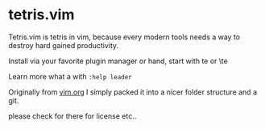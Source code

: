 tetris.vim
==========

Tetris.vim is tetris in vim, because every modern tools needs a way to 
destroy hard gained productivity.

Install via your favorite plugin manager or hand,
start with <LEADER>te or \te

Learn more what a <LEADER> with `:help leader`

Originally from [vim.org](http://www.vim.org/scripts/script.php?script_id=172)
I simply packed it into a nicer folder structure and a git.

please check for there for license etc..
